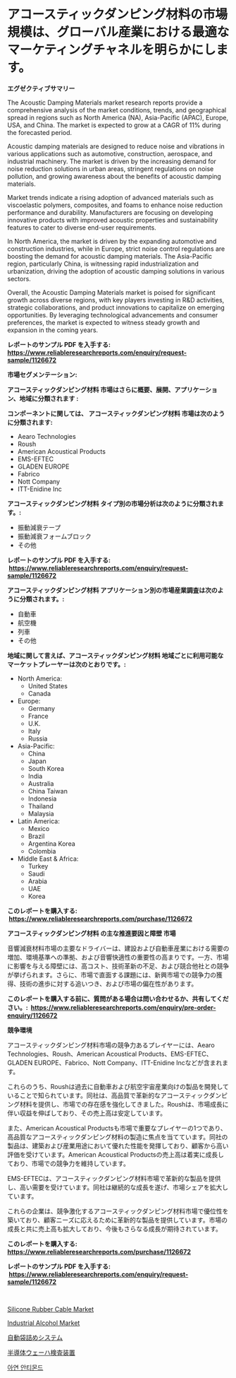 <p><h1>アコースティックダンピング材料の市場規模は、グローバル産業における最適なマーケティングチャネルを明らかにします。</h1></p><p><strong>エグゼクティブサマリー</strong></p>
<p><p>The Acoustic Damping Materials market research reports provide a comprehensive analysis of the market conditions, trends, and geographical spread in regions such as North America (NA), Asia-Pacific (APAC), Europe, USA, and China. The market is expected to grow at a CAGR of 11% during the forecasted period.</p><p>Acoustic damping materials are designed to reduce noise and vibrations in various applications such as automotive, construction, aerospace, and industrial machinery. The market is driven by the increasing demand for noise reduction solutions in urban areas, stringent regulations on noise pollution, and growing awareness about the benefits of acoustic damping materials.</p><p>Market trends indicate a rising adoption of advanced materials such as viscoelastic polymers, composites, and foams to enhance noise reduction performance and durability. Manufacturers are focusing on developing innovative products with improved acoustic properties and sustainability features to cater to diverse end-user requirements.</p><p>In North America, the market is driven by the expanding automotive and construction industries, while in Europe, strict noise control regulations are boosting the demand for acoustic damping materials. The Asia-Pacific region, particularly China, is witnessing rapid industrialization and urbanization, driving the adoption of acoustic damping solutions in various sectors.</p><p>Overall, the Acoustic Damping Materials market is poised for significant growth across diverse regions, with key players investing in R&D activities, strategic collaborations, and product innovations to capitalize on emerging opportunities. By leveraging technological advancements and consumer preferences, the market is expected to witness steady growth and expansion in the coming years.</p></p>
<p><strong>レポートのサンプル PDF を入手する: <a href="https://www.reliableresearchreports.com/enquiry/request-sample/1126672">https://www.reliableresearchreports.com/enquiry/request-sample/1126672</a></strong></p>
<p><strong>市場セグメンテーション:</strong></p>
<p><strong> アコースティックダンピング材料 市場はさらに概要、展開、アプリケーション、地域に分類されます :</strong></p>
<p><strong>コンポーネントに関しては、 アコースティックダンピング材料 市場は次のように分類されます: &nbsp;</strong></p>
<p><ul><li>Aearo Technologies</li><li>Roush</li><li>American Acoustical Products</li><li>EMS-EFTEC</li><li>GLADEN EUROPE</li><li>Fabrico</li><li>Nott Company</li><li>ITT-Enidine Inc</li></ul></p>
<p><strong> アコースティックダンピング材料 タイプ別の市場分析は次のように分類されます。:</strong></p>
<p><ul><li>振動減衰テープ</li><li>振動減衰フォームブロック</li><li>その他</li></ul></p>
<p><strong>レポートのサンプル PDF を入手する: &nbsp;<a href="https://www.reliableresearchreports.com/enquiry/request-sample/1126672">https://www.reliableresearchreports.com/enquiry/request-sample/1126672</a></strong></p>
<p><strong> アコースティックダンピング材料 アプリケーション別の市場産業調査は次のように分類されます。:</strong></p>
<p><ul><li>自動車</li><li>航空機</li><li>列車</li><li>その他</li></ul></p>
<p><strong>地域に関して言えば、アコースティックダンピング材料 地域ごとに利用可能なマーケットプレーヤーは次のとおりです。:</strong></p>
<p><ul>
    <li>
        North America:
        <ul>
            <li>United States</li>
            <li>Canada</li>
        </ul>
    </li>
    <li>
        Europe:
        <ul>
            <li>Germany</li>
            <li>France</li>
            <li>U.K.</li>
            <li>Italy</li>
            <li>Russia</li>
        </ul>
    </li>
    <li>
        Asia-Pacific:
        <ul>
            <li>China</li>
            <li>Japan</li>
            <li>South Korea</li>
            <li>India</li>
            <li>Australia</li>
            <li>China Taiwan</li>
            <li>Indonesia</li>
            <li>Thailand</li>
            <li>Malaysia</li>
        </ul>
    </li>
    <li>
        Latin America:
        <ul>
            <li>Mexico</li>
            <li>Brazil</li>
            <li>Argentina Korea</li>
            <li>Colombia</li>
        </ul>
    </li>
    <li>
        Middle East & Africa:
        <ul>
            <li>Turkey</li>
            <li>Saudi</li>
            <li>Arabia</li>
            <li>UAE</li>
            <li>Korea</li>
        </ul>
    </li>
    </ul></p>
<p><strong>このレポートを購入する: &nbsp;<a href="https://www.reliableresearchreports.com/purchase/1126672">https://www.reliableresearchreports.com/purchase/1126672</a></strong></p>
<p><strong>アコースティックダンピング材料 の主な推進要因と障壁 市場</strong></p>
<p><p>音響減衰材料市場の主要なドライバーは、建設および自動車産業における需要の増加、環境基準への準拠、および音響快適性の重要性の高まりです。一方、市場に影響を与える障壁には、高コスト、技術革新の不足、および競合他社との競争が挙げられます。さらに、市場で直面する課題には、新興市場での競争力の獲得、技術の進歩に対する追いつき、および市場の偏在性があります。</p></p>
<p><strong>このレポートを購入する前に、質問がある場合は問い合わせるか、共有してください。:&nbsp; <a href="https://www.reliableresearchreports.com/enquiry/pre-order-enquiry/1126672">https://www.reliableresearchreports.com/enquiry/pre-order-enquiry/1126672</a></strong></p>
<p><strong>競争環境</strong></p>
<p><p>アコースティックダンピング材料市場の競争力あるプレイヤーには、Aearo Technologies、Roush、American Acoustical Products、EMS-EFTEC、GLADEN EUROPE、Fabrico、Nott Company、ITT-Enidine Incなどが含まれます。</p><p>これらのうち、Roushは過去に自動車および航空宇宙産業向けの製品を開発していることで知られています。同社は、高品質で革新的なアコースティックダンピング材料を提供し、市場での存在感を強化してきました。Roushは、市場成長に伴い収益を伸ばしており、その売上高は安定しています。</p><p>また、American Acoustical Productsも市場で重要なプレイヤーの1つであり、高品質なアコースティックダンピング材料の製造に焦点を当てています。同社の製品は、建築および産業用途において優れた性能を発揮しており、顧客から高い評価を受けています。American Acoustical Productsの売上高は着実に成長しており、市場での競争力を維持しています。</p><p>EMS-EFTECは、アコースティックダンピング材料市場で革新的な製品を提供し、高い需要を受けています。同社は継続的な成長を遂げ、市場シェアを拡大しています。</p><p>これらの企業は、競争激化するアコースティックダンピング材料市場で優位性を築いており、顧客ニーズに応えるために革新的な製品を提供しています。市場の成長と共に売上高も拡大しており、今後もさらなる成長が期待されています。</p></p>
<p><strong>このレポートを購入する: &nbsp; <a href="https://www.reliableresearchreports.com/purchase/1126672">https://www.reliableresearchreports.com/purchase/1126672</a></strong></p>
<p><strong>レポートのサンプル PDF を入手する: &nbsp;<a href="https://www.reliableresearchreports.com/enquiry/request-sample/1126672">https://www.reliableresearchreports.com/enquiry/request-sample/1126672</a></strong><strong></strong></p>
<p>&nbsp;</p>
<p><p><a href="https://github.com/pjcfca/Market-Research-Report-List-1/blob/main/silicone-rubber-cable-market.md">Silicone Rubber Cable Market</a></p><p><a href="https://github.com/johnbach50/Market-Research-Report-List-2/blob/main/industrial-alcohol-market.md">Industrial Alcohol Market</a></p><p><a href="https://medium.com/@saigekulas/%E8%87%AA%E5%8B%95%E8%A2%8B%E8%A9%B0%E3%82%81%E3%82%B7%E3%82%B9%E3%83%86%E3%83%A0%E5%B8%82%E5%A0%B4%E3%81%AF-%E5%B8%82%E5%A0%B4%E3%82%B7%E3%82%A7%E3%82%A2-%E3%82%B5%E3%82%A4%E3%82%BA-2031%E5%B9%B4%E3%81%BE%E3%81%A7%E3%81%AE%E4%BA%88%E6%B8%AC%E3%81%AB%E7%84%A6%E7%82%B9%E3%82%92%E5%BD%93%E3%81%A6%E3%81%A6%E3%81%84%E3%81%BE%E3%81%99-9a202e1abe46">自動袋詰めシステム</a></p><p><a href="https://medium.com/@kaydenjohns1964/%E5%8D%8A%E5%B0%8E%E4%BD%93%E3%82%A6%E3%82%A7%E3%83%BC%E3%83%8F%E6%A4%9C%E6%9F%BB%E8%A3%85%E7%BD%AE%E5%B8%82%E5%A0%B4-%E5%B8%82%E5%A0%B4%E3%81%AEcagr-%E5%B8%82%E5%A0%B4%E3%81%AE%E3%83%88%E3%83%AC%E3%83%B3%E3%83%89-%E3%81%8A%E3%82%88%E3%81%B3%E6%88%90%E9%95%B7%E6%88%A6%E7%95%A5%E3%81%AB%E9%96%A2%E3%81%99%E3%82%8B%E3%82%A4%E3%83%B3%E3%82%B5%E3%82%A4%E3%83%88-ef51dc79523b">半導体ウェーハ検査装置</a></p><p><a href="https://medium.com/@cute_priencsss/%EC%95%84%EC%97%B0-%EC%95%84%EC%97%BC%ED%99%94%EB%AC%BC-%EC%8B%9C%EC%9E%A5-%EB%8F%99%ED%96%A5-%EB%B0%8F-%EC%8B%9C%EC%9E%A5-%EB%B6%84%EC%84%9D%EC%9D%80-2024-2031%EB%85%84%EA%B9%8C%EC%A7%80-%EC%98%88%EC%83%81%EB%90%A9%EB%8B%88%EB%8B%A4-34f22365874d">아연 안티몬드</a></p></p>